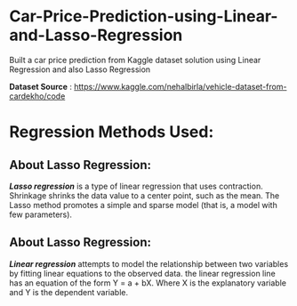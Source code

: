 # Car-Price-Prediction-using-Linear-and-Lasso-Regression
Built a car price prediction from Kaggle dataset solution using Linear Regression and also Lasso Regression 

**Dataset Source** : https://www.kaggle.com/nehalbirla/vehicle-dataset-from-cardekho/code

# Regression Methods Used:

## About Lasso Regression: 
***Lasso regression*** is a type of linear regression that uses contraction. 
Shrinkage shrinks the data value to a center point, such as the mean. 
The Lasso method promotes a simple and sparse model (that is, a model with few parameters).

## About Lasso Regression:
***Linear regression*** attempts to model the relationship between two variables by fitting  linear equations to the observed data.
the linear regression line has an equation of the form Y = a + bX. Where X is the explanatory variable and Y is the dependent variable.
